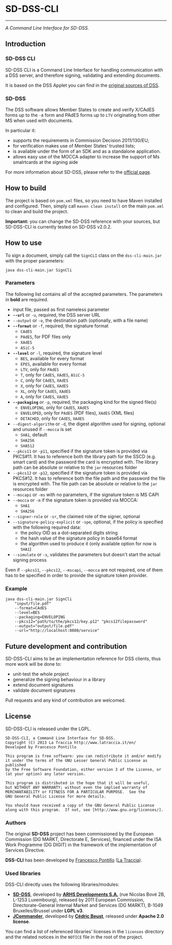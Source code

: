 # SD-DSS-CLI
-------
*A Command Line Interface for SD-DSS.*


## Introduction

### SD-DSS CLI

SD-DSS CLI is a Command Line Interface for handling communication with a DSS server, and therefore signing, validating and extending documents.

It is based on the DSS Applet you can find in the [original sources of DSS](https://joinup.ec.europa.eu/software/sd-dss/release/all).

### SD-DSS

The DSS software allows Member States to create and verify X/CAdES forms up to the `-A` form and PAdES forms up to `LTV` originating from other MS when used with documents.

In particular it:

* supports the requirements in Commission Decision 2011/130/EU;
* for verification makes use of Member States' trusted lists;
* is available under the form of an SDK and as a standalone application.
* allows easy use of the MOCCA adapter to increase the support of Ms smalrtcards at the signing aide

For more information about SD-DSS, please refer to the [official page](https://joinup.ec.europa.eu/software/sd-dss).

## How to build

The project is based on `pom.xml` files, so you need to have Maven installed and configured. Then, simply call `maven clean install` on the main `pom.xml` to clean and build the project.

**Important:** you can change the SD-DSS reference with your sources, but SD-DSS-CLI is currently tested on SD-DSS v2.0.2.

## How to use

To sign a document, simply call the `SignCLI` class on the `dss-cli-main.jar` with the proper parameters:

    java dss-cli-main.jar SignCli

### Parameters
The following list contains all of the accepted parameters. The parameters in **bold** are required.

* input file, passed as first nameless parameter
* **`--url`** or `-u`, required, the DSS server URL
* `--output` or `-o`, the destination path (optionally, with a file name)
* **`--format`** or `-f`, required, the signature format
	* `CAdES`
	* `PAdES`, for PDF files only
	* `XAdES`
	* `ASiC-S`
* **`--level`** or `-l`, required, the signature level
	* `BES`, available for every format
	* `EPES`, available for every format
	* `LTV`, only for `PAdES`
	* `T`, only for `CAdES`, `XAdES`, `ASiC-S`
	* `C`, only for `CAdES`, `XAdES`
	* `X`, only for `CAdES`, `XAdES`
	* `XL`, only for `CAdES`, `XAdES`
	* `A`, only for `CAdES`, `XAdES`
* **`--packaging`** or `-p`, required, the packaging kind for the signed file(s)
	* `ENVELOPING`, only for `CAdES`, `XAdES`
	* `ENVELOPED`, only for `PAdES` (PDF files), `XAdES` (XML files)
	* `DETACHED`, only for `CAdES`, `XAdES`
* `--digest-algorithm` or `-d`, the digest algorithm used for signing, optional and unused if `--mocca` is set
	* `SHA1`, default
	* `SHA256`
	* `SHA512`
* `--pkcs11` or `-p11`, specified if the signature token is provided via PKCS#11. It has to reference both the library path for the SSCD (e.g. smart card) and the password the card is encrypted with. The library path can be absolute or relative to the `jar` resources folder
* `--pkcs12` or `-p12`, specified if the signature token is provided via PKCS#12. It has to reference both the file path and the password the file is encrypted with. The file path can be absolute or relative to the `jar` resources folder
* `--mscapi` or `-ms` with no parameters, if the signature token is MS CAPI
* `--mocca` or `-m` if the signature token is provided via MOCCA:
	* `SHA1`
	* `SHA256`
* `--signer-role` or `-sr`, the claimed role of the signer, optional
* `--signature-policy-explicit` or `-spe`, optional, if the policy is specified with the following required data:
	* the policy OID as a dot-separated digits string
	* the hash value of the signature policy in base64 format
	* the algorithm used to produce it (only available option for now is `SHA1`)
* `--simulate` or `-s`, validates the parameters but doesn't start the actual signing process

Even if `--pkcs11`, `--pkcs12`, `--mscapi`, `--mocca` are not required, one of them has to be specified in order to provide the signature token provider.

### Example

    java dss-cli-main.jar SignCli
		"input/file.pdf"
		--format=CAdES
		--level=BES
		--packaging=ENVELOPING
		--pkcs12="path/to/the/pkcs12/key.p12" "pkcs12filepassword"
		--output="output/file.pdf"
		--url="http://localhost:8080/service"

## Future development and contribution

SD-DSS-CLI aims to be an implementation reference for DSS clients, thus more work will be done to:

* unit-test the whole project
* generalize the signing behaviour in a library
* extend document signatures
* validate document signatures

Pull requests and any kind of contribution are welcomed.

## License

SD-DSS-CLI is released under the LGPL.

    SD-DSS-CLI, a Command Line Interface for SD-DSS.
    Copyright (C) 2013 La Traccia http://www.latraccia.it/en/
    Developed by Francesco Pontillo

    This program is free software: you can redistribute it and/or modify
    it under the terms of the GNU Lesser General Public License as published
    by the Free Software Foundation, either version 3 of the License, or
    (at your option) any later version.

    This program is distributed in the hope that it will be useful,
    but WITHOUT ANY WARRANTY; without even the implied warranty of
    MERCHANTABILITY or FITNESS FOR A PARTICULAR PURPOSE.  See the
    GNU General Public License for more details.

    You should have received a copy of the GNU General Public License
    along with this program.  If not, see [http://www.gnu.org/licenses/].

### Authors

The original **SD-DSS** project has been commissioned by the European Commission (DG MARKT, Directorate E, Services), financed under the ISA Work Programme (DG DIGIT) in the framework of the implementation of Services Directive.

**DSS-CLI** has been developed by [Francesco Pontillo](mailto:francescopontillo@gmail.com) ([La Traccia](http://www.latraccia.it/en/)).

### Used libraries

DSS-CLI directly uses the following libraries/modules:

* [**SD-DSS**](https://joinup.ec.europa.eu/software/sd-dss), developed by [**ARHS Developments S.A.**](http://www.arhs-developments.com) (rue Nicolas Bové 2B, L-1253 Luxembourg), released by 2011 European Commission, Directorate-General Internal Market and Services (DG MARKT), B-1049 Bruxelles/Brussel under **LGPL v3**.
* [**JCommander**](http://jcommander.org/), developed by [**Cédric Beust**](mailto:cedric@beust.com), released under **Apache 2.0 license**.

You can find a list of referenced libraries' licenses in the `licenses` directory and the related notices in the `NOTICE` file in the root of the project.